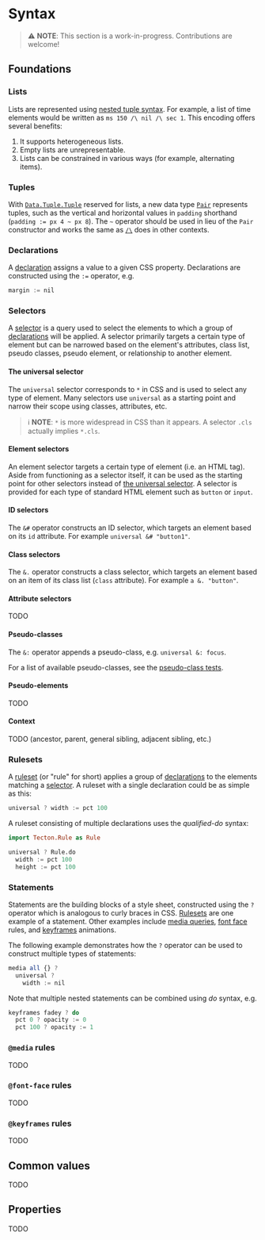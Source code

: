 Syntax
======

> ⚠️ **NOTE**: This section is a work-in-progress. Contributions are welcome!

Foundations
-----------

### Lists

Lists are represented using [nested tuple syntax](https://pursuit.purescript.org/packages/purescript-tuples/docs/Data.Tuple.Nested#v:(/\\)). For example, a list of time elements would be written as `ms 150 /\ nil /\ sec 1`. This encoding offers several benefits:
1. It supports heterogeneous lists.
2. Empty lists are unrepresentable.
3. Lists can be constrained in various ways (for example, alternating items).

### Tuples

With [`Data.Tuple.Tuple`](https://pursuit.purescript.org/packages/purescript-tuples/docs/Data.Tuple#t:Tuple) reserved for lists, a new data type [`Pair`](../search?q=data+Pair) represents tuples, such as the vertical and horizontal values in `padding` shorthand (`padding := px 4 ~ px 8`). The `~` operator should be used in lieu of the `Pair` constructor and works the same as [`/\`](https://pursuit.purescript.org/packages/purescript-tuples/docs/Data.Tuple.Nested#v:(/\\)) does in other contexts.

### Declarations

A [declaration](https://developer.mozilla.org/en-US/docs/Web/CSS/Syntax#css_declaration_blocks) assigns a value to a given CSS property. Declarations are constructed using the `:=` operator, e.g.

```purescript
margin := nil
```

### Selectors

A [selector](https://developer.mozilla.org/en-US/docs/Web/CSS/CSS_Selectors) is a query used to select the elements to which a group of [declarations](#declarations) will be applied. A selector primarily targets a certain type of element but can be narrowed based on the element's attributes, class list, pseudo classes, pseudo element, or relationship to another element.

#### The universal selector

The `universal` selector corresponds to `*` in CSS and is used to select any type of element. Many selectors use `universal` as a starting point and narrow their scope using classes, attributes, etc.

> ℹ️ **NOTE**: `*` is more widespread in CSS than it appears. A selector `.cls` actually implies `*.cls`.

#### Element selectors

An element selector targets a certain type of element (i.e. an HTML tag). Aside from functioning as a selector itself, it can be used as the starting point for other selectors instead of [the universal selector](#the-universal-selector). A selector is provided for each type of standard HTML element such as `button` or `input`.

#### ID selectors

The `&#` operator constructs an ID selector, which targets an element based on its `id` attribute. For example `universal &# "button1"`.

#### Class selectors

The `&.` operator constructs a class selector, which targets an element based on an item of its class list (`class` attribute). For example `a &. "button"`.

#### Attribute selectors

TODO

#### Pseudo-classes

The `&:` operator appends a pseudo-class, e.g. `universal &: focus`.

For a list of available pseudo-classes, see the [pseudo-class tests](https://github.com/nsaunders/purescript-tecton/search?q=filename%3ASelectorsSpec.purs+pseudo-classes).

#### Pseudo-elements

TODO

#### Context

TODO (ancestor, parent, general sibling, adjacent sibling, etc.)

### Rulesets

A [ruleset](https://developer.mozilla.org/en-US/docs/Web/CSS/Syntax#css_rulesets) (or "rule" for short) applies a group of [declarations](#declarations) to the elements matching a [selector](#selectors). A ruleset with a single declaration could be as simple as this:

```purescript
universal ? width := pct 100
```

A ruleset consisting of multiple declarations uses the _qualified-do_ syntax:

```purescript
import Tecton.Rule as Rule

universal ? Rule.do
  width := pct 100
  height := pct 100
```

### Statements

Statements are the building blocks of a style sheet, constructed using the `?` operator which is analogous to curly braces in CSS. [Rulesets](#rulesets) are one example of a statement. Other examples include [media queries](#media-rules), [font face](#font-face-rules) rules, and [keyframes](#keyframes-rules) animations.

The following example demonstrates how the `?` operator can be used to construct multiple types of statements:

```purescript
media all {} ?
  universal ?
    width := nil
```

Note that multiple nested statements can be combined using _do_ syntax, e.g.

```purescript
keyframes fadey ? do
  pct 0 ? opacity := 0
  pct 100 ? opacity := 1
```

### `@media` rules

TODO

### `@font-face` rules

TODO

### `@keyframes` rules

TODO

Common values
-------------

TODO

Properties
----------

TODO

